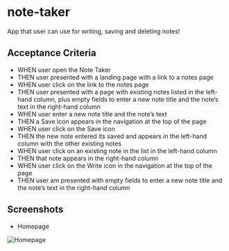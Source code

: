 # note-taker

App that user can use for writing, saving and deleting notes!

## Acceptance Criteria

* WHEN user open the Note Taker
* THEN user presented with a landing page with a link to a notes page
* WHEN user click on the link to the notes page
* THEN user presented with a page with existing notes listed in the left-hand column, plus empty fields to enter a new note title and the note’s text in the right-hand column
* WHEN user enter a new note title and the note’s text
* THEN a Save icon appears in the navigation at the top of the page
* WHEN user click on the Save icon
* THEN the new note  entered its saved and appears in the left-hand column with the other existing notes
* WHEN user click on an existing note in the list in the left-hand column
* THEN that note appears in the right-hand column
* WHEN user click on the Write icon in the navigation at the top of the page
* THEN user am presented with empty fields to enter a new note title and the note’s text in the right-hand column

## Screenshots
* Homepage
<img src="./img1.jpg" alt="Homepage"/>
